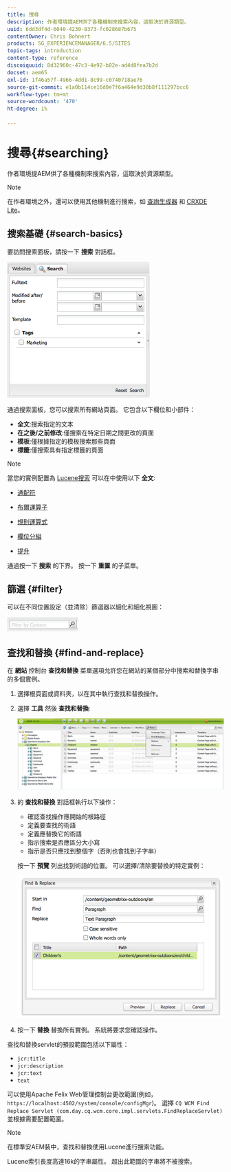 ```yaml
---
title: 搜尋
description: 作者環境提AEM供了各種機制來搜索內容，這取決於資源類型。
uuid: 6dd3df4d-6040-4230-8373-fc028687b675
contentOwner: Chris Bohnert
products: SG_EXPERIENCEMANAGER/6.5/SITES
topic-tags: introduction
content-type: reference
discoiquuid: 8d32960c-47c3-4e92-b02e-ad4d8fea7b2d
docset: aem65
exl-id: 1f46a57f-4966-4dd1-8c99-c0740718ae76
source-git-commit: e1a0b114ce16d0e7f6a464e9d30b8f111297bcc6
workflow-type: tm+mt
source-wordcount: '470'
ht-degree: 1%

---
```


# 搜尋{#searching}

作者環境提AEM供了各種機制來搜索內容，這取決於資源類型。

>[!NOTE]
>
>在作者環境之外，還可以使用其他機制進行搜索，如 [查詢生成器](/help/sites-developing/querybuilder-api.md) 和 [CRXDE Lite](/help/sites-developing/developing-with-crxde-lite.md)。

## 搜索基礎 {#search-basics}

要訪問搜索面板，請按一下 **搜索** 對話框。

![chlimage_1-101](assets/chlimage_1-101.png)

通過搜索面板，您可以搜索所有網站頁面。 它包含以下欄位和小部件：

* **全文**:搜索指定的文本
* **在之後/之前修改**:僅搜索在特定日期之間更改的頁面
* **模板**:僅根據指定的模板搜索那些頁面
* **標籤**:僅搜索具有指定標籤的頁面

>[!NOTE]
>
>當您的實例配置為 [Lucene搜索](/help/sites-deploying/queries-and-indexing.md) 可以在中使用以下 **全文**:
>
>* [通配符](https://lucene.apache.org/core/5_3_1/queryparser/org/apache/lucene/queryparser/classic/package-summary.html#Wildcard_Searches)
>* [布爾運算子](https://lucene.apache.org/core/5_3_1/queryparser/org/apache/lucene/queryparser/classic/package-summary.html#Boolean_operators)
>
>* [規則運算式](https://lucene.apache.org/core/5_3_1/queryparser/org/apache/lucene/queryparser/classic/package-summary.html#Regexp_Searches)
>* [欄位分組](https://lucene.apache.org/core/5_3_1/queryparser/org/apache/lucene/queryparser/classic/package-summary.html#Field_Grouping)
>* [提升](https://lucene.apache.org/core/5_3_1/queryparser/org/apache/lucene/queryparser/classic/package-summary.html#Boosting_a_Term)
>


通過按一下 **搜索** 的下界。 按一下 **重置** 的子菜單。

## 篩選 {#filter}

可以在不同位置設定（並清除）篩選器以細化和細化視圖：

![chlimage_1-102](assets/chlimage_1-102.png)

## 查找和替換 {#find-and-replace}

在 **網站** 控制台 **查找和替換** 菜單選項允許您在網站的某個部分中搜索和替換字串的多個實例。

1. 選擇根頁面或資料夾，以在其中執行查找和替換操作。
1. 選擇 **工具** 然後 **查找和替換**:

   ![screen_shot_2012-02-15at120346pm](assets/screen_shot_2012-02-15at120346pm.png)

1. 的 **查找和替換** 對話框執行以下操作：

   * 確認查找操作應開始的根路徑
   * 定義要查找的術語
   * 定義應替換它的術語
   * 指示搜索是否應區分大小寫
   * 指示是否只應找到整個字（否則也會找到子字串）

   按一下 **預覽** 列出找到術語的位置。 可以選擇/清除要替換的特定實例：

   ![screen_shot_2012-02-15at120719pm](assets/screen_shot_2012-02-15at120719pm.png)

1. 按一下 **替換** 替換所有實例。 系統將要求您確認操作。

查找和替換servlet的預設範圍包括以下屬性：

* `jcr:title`
* `jcr:description`
* `jcr:text`
* `text`

可以使用Apache Felix Web管理控制台更改範圍(例如， `https://localhost:4502/system/console/configMgr`)。 選擇 `CQ WCM Find Replace Servlet (com.day.cq.wcm.core.impl.servlets.FindReplaceServlet)` 並根據需要配置範圍。

>[!NOTE]
>
>在標準安AEM裝中，查找和替換使用Lucene進行搜索功能。
>
>Lucene索引長度高達16k的字串屬性。 超出此範圍的字串將不被搜索。

